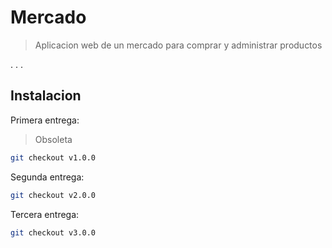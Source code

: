 # Mercado
> Aplicacion web de un mercado para comprar y administrar productos

. . .

## Instalacion

Primera entrega:

> Obsoleta

```sh
git checkout v1.0.0
```

Segunda entrega:

```sh
git checkout v2.0.0
```

Tercera entrega:

```sh
git checkout v3.0.0
```
